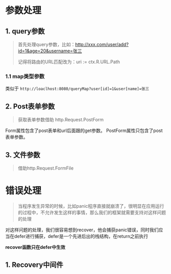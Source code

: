 
# 参数处理
## 1. query参数
> 首先处理query参数，比如：http://xxx.com/user/add?id=1&age=20&username=张三
> 
> 记得将路由的URL匹配改为：uri := ctx.R.URL.Path

### 1.1 map类型参数
类似于 `http://loaclhost:8080/queryMap?user[id]=1&user[name]=张三`

## 2. Post表单参数
> 获取表单参数借助 http.Request.PostForm

Form属性包含了post表单和url后面跟的get参数。
PostForm属性只包含了post表单参数。

## 3. 文件参数
> 借助http.Request.FormFile

# 错误处理
>当程序发生异常的时候，比如panic程序直接就崩溃了，很明显在应用运行的过程中，不允许发生这样的事情，那么我们的框架就需要支持对这样问题的处理

对这样问题的处理，我们很容易想到recover，他会捕获panic错误，同时我们应当在defer进行捕获，defer是一个先进后出的栈结构，在return之前执行

<b>recover函数只在defer中生效</b>

## 1. Recovery中间件